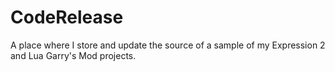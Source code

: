 # CodeRelease
A place where I store and update the source of a sample of my Expression 2 and Lua Garry's Mod projects. 

